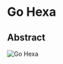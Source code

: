# Go Hexa

## Abstract

![Go Hexa](https://github.com/yuttasakcom/go-hexa/blob/master/go-hexa.png?raw=true)
